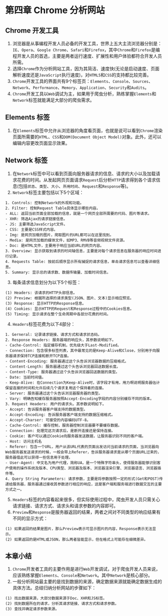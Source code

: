 # 第四章 Chrome 分析网站
## Chrome 开发工具
1. 浏览器是从事编程开发人员必备的开发工具，世界上五大主流浏览器分别是：`IE`、`Opera`、`Google Chrome`、`Safari`和`Firefox`，其中`Chrome`和`Firefox`是编程开发人员的首选，主要是两者运行速度、扩展性和用户体验都符合开发人员所需。
2. 选择`Chrome`作为分析网站工具，因为其简洁、速度快(无论是启动速度、页面解析速度还是`JavaScript`执行速度)，对`HTML5`和`CSS`的支持都比较完善。
3. `Chrome`开发工具的界面共有9个标签页：`Elements`、`Console`、`Sources`、`Network`、`Performance`、`Memory`、`Application`、`Security`和`Audits`。
4. `Chrome`开发工具以`Web`调试为主，如果用于爬虫分析，熟练掌握`Elements`和`Network`标签就能满足大部分的爬虫需求。
## Elements 标签
1. 在`Elements`标签中允许从浏览器的角度看页面，也就是说可以看到`Chrome`渲染页面所需要的`HTML`、`CSS`和`DOM(Document Object Model)`对象。此外，还可以编辑内容更改页面显示效果。
## Network 标签
1. 在`Network`标签中可以看到页面向服务器请求的信息、请求的大小以及加载请求花费的时间。从发起网页页面请求`Request`后分析`HTTP`请求得到各个请求信息(包括`状态`、`类型`、`大小`、`所用时间`、`Request`和`Response`等)。
2. `Network`标签主要包括以下5个区域：
```
1. Controls: 控制Network的外观和功能。
2. Filter: 控制Request Table具体显示哪些内容。
- ALL: 返回当前页面全部加载的信息，就是一个网页全部所需要的代码、图片等请求。
- XHR: 筛选Ajax的请求链接信息。
- JS: 主要筛选JavaScript文件。
- CSS: 主要是CSS样式内容。
- Img: 是网页加载的图片，爬取图片的URL都可以在这里找到。
- Media: 是网页加载的媒体文件，如MP3、RMVB等音频视频文件资源。
- Doc: 是HTML文件，主要用于响应当前URL的网页内容。
3. Overview: 显示获取到请求的时间轴信息，主要是对每个请求信息在服务器的响应时间进行记录。
4. Requests Table: 按前后顺序显示所有捕捉的请求信息，单击请求信息可以查看详细信息。
5. Summary: 显示总的请求数、数据传输量、加载时间信息。
```
3. 每条请求信息划分为以下5个标签：
```
(1) Headers: 该请求的HTTP头部信息。
(2) Preview: 根据所选择的请求类型(JSON、图片、文本)显示相应预览。
(3) Response: 显示HTTP的Response信息。
(4) Cookies: 显示HTTP的Request和Response过程中的Cookies信息。
(5) Timing: 显示请求在整个生命周期中各部分花费的时间。
```
4. `Headers`标签花费为以下4部分：
```
1. Gerneral: 记录请求链接、请求方式和请求状态码。
2. Response Headers: 服务器端的响应头，其参数说明如下。
- Cache-Control: 指定缓存机制，优先级大于Last-Modified。
- Connection: 包含很多标签列表，其中最常见的是Keep-Alive和Close，分别用于向服务器请求保持TCP连接和断开TCP连接。
- Content-Encoding: 服务器通过这个头告诉浏览器数据的压缩格式。
- Content-Length: 服务器通过这个头告诉浏览器回送数据长度。
- Content-Type: 服务器通过这个头告诉浏览器回送数据的类型。
- Date: 当前时间值。
- Keep-Alive: 在Connection为Keep-Alive时，该字段才有用，用力啊说明服务器估计保留连接的时间和允许后续几个请求复用这个保持着的连接。
- Server: 服务器通过这个头告诉浏览器服务器的类型。
- Vary: 明确告知缓存服务器按照Accept-Encoding字段的内容分别缓存不同的版本。
3. Request Headers: 用户的请求头。其参数说明如下。
- Accept: 告诉服务器客户端支持的数据类型。
- Accept-Encoding: 告诉服务器客户端支持的数据压缩格式。
- Accept-Charser: 可接受的内容编码UTF-8。
- Cache-Control: 缓存控制，服务器控制浏览器要不要缓存数据。
- Connection: 处理完这次请求后，是断开连接还是保持连接。
- Cookie: 客户可以通过Cookie向服务器发送数据，让服务器识别不同的客户端。
- Host: 访问主机名
- Referer: 包含一个URL，用户从该URL代表的页面出发访问当前请求的页面，当浏览器向Web服务器发送请求的时候，一般会带上Referer，告诉服务器请求是从哪个页面URL过来的，服务器借此可以获得一些信息用于处理。
- User-Agent: 中文名为用户代理，简称UA，是一个特殊字符串头，使得服务器能够识别客户使用的操作系统及版本、CPU类型、浏览器及版本、浏览器渲染引擎、浏览器语言、浏览器插件等。
4. Query String Parameters: 请求参数，主要是将参数按照一定的形式(Get和POST)传递给服务器，服务器通过接收其参数进行相应的响应，这是客户端和服务端进行数据交互的主要方式之一。
```
5. `Headers`标签的内容看起来很多，但实际使用过程中，爬虫开发人员只需关心请求链接、请求方式、请求头和请求参数的内容即可。
6. `Preview`和`Response`是服务器返回的结果，两者之间对不同类型的响应结果有不同的显示方式：
```
(1) 如果返回的结果是图片，那么Preview表示可显示图片的内容，Response表示无法显示。
(2) 如果返回的是HTML或JSON，那么两者皆能显示，但在格式上可能存在细微差异。
```
## 本章小结
1. `Chrome`开发者工具的主要作用是进行`Web`开发调试，对于爬虫开发人员来说，应该熟练掌握`Elements`、`Console`和`Network`。其中`Network`是核心部分。
2. 一般分析网站最主要的是找到数据的来源，确定数据来源就能确定数据生成的具体方法。总结归纳分析网站的步骤如下：
```
(1) 找出数据来源，大部分数据来源于Doc、XHR和JS标签。
(2) 找到数据所在的请求，分析其请求链接、请求方式和请求参数。
(3) 查找并确定请求参数来源。
```
